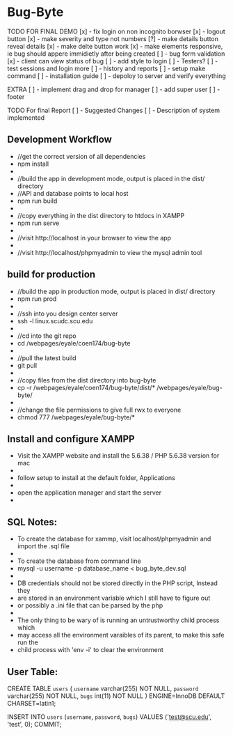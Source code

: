 # Bug-Byte

TODO FOR FINAL DEMO
[x] - fix login on non incognito borwser
[x] - logout button
[x] - make severity and type not numbers
[?] - make details button reveal details
[x] - make delte button work 
[x] - make elements responsive, ie bug should appere immidietly after being created
[ ] - bug form validation
[x] - client can view status of bug
[ ] - add style to login
[ ] - Testers?
[ ] - test sessions and login more
[ ] - history and reports
[ ] - setup make command
[ ] - installation guide
[ ] - depoloy to server and verify everything

EXTRA
[ ] - implement drag and drop for manager
[ ] - add super user
[ ] - footer

TODO For final Report
[ ] - Suggested Changes
[ ] - Description of system implemented

## Development Workflow

* //get the correct version of all dependencies
* npm install
* 
* //build the app in development mode, output is placed in the dist/ directory
* //API and database points to local host
* npm run build
*
* //copy everything in the dist directory to htdocs in XAMPP
* npm run serve
*
* //visit http://localhost in your browser to view the app
*
* //visit http://localhost/phpmyadmin to view the mysql admin tool

## build for production

* //build the app in production mode, output is placed in dist/ directory
* npm run prod
*
* //ssh into you design center server
* ssh -l <username> linux.scudc.scu.edu
*
* //cd into the git repo
* cd /webpages/eyale/coen174/bug-byte
*
* //pull the latest build
* git pull
*
* //copy files from the dist directory into bug-byte
* cp -r /webpages/eyale/coen174/bug-byte/dist/* /webpages/eyale/bug-byte/
*
* //change the file permissions to give full rwx to everyone
* chmod 777 /webpages/eyale/bug-byte/*

## Install and configure XAMPP

* Visit the XAMPP website and install the 5.6.38 / PHP 5.6.38 version for mac
* 
* follow setup to install at the default folder, Applications
* 
* open the application manager and start the server
* 

## SQL Notes:

* To create the database for xammp, visit localhost/phpmyadmin and import the .sql file
*
* To create the database from command line
* mysql -u username -p database_name < bug_byte_dev.sql
*
* DB credentials should not be stored directly in the PHP script, Instead they
* are stored in an environment variable which I still have to figure out
* or possibly a .ini file that can be parsed by the php
*
* The only thing to be wary of is running an untrustworthy child process which
* may access all the environment varaibles of its parent, to make this safe run the
* child process with 'env -i' to clear the environment

## User Table:

CREATE TABLE `users` (
  `username` varchar(255) NOT NULL,
  `password` varchar(255) NOT NULL,
  `bugs` int(11) NOT NULL
) ENGINE=InnoDB DEFAULT CHARSET=latin1;

INSERT INTO `users` (`username`, `password`, `bugs`) VALUES
('test@scu.edu', 'test', 0);
COMMIT;
